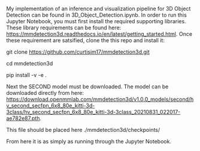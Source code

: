 My implementation of an inference and visualization pipeline for 3D Object Detection can be found in 3D_Object_Detection.ipynb. In order to run this Jupyter Notebook, you must first install the required supporting libraries. These library requirements can be found here: https://mmdetection3d.readthedocs.io/en/latest/getting_started.html. Once these requirement are satsified, clone the this repo and install it:

git clone https://github.com/curtisjm17/mmdetection3d.git

cd mmdetection3d

pip install -v -e . 

Next the SECOND model must be downloaded. The model can be downloaded directly from here: https://download.openmmlab.com/mmdetection3d/v1.0.0_models/second/hv_second_secfpn_6x8_80e_kitti-3d-3class/hv_second_secfpn_6x8_80e_kitti-3d-3class_20210831_022017-ae782e87.pth. 

This file should be placed here ./mmdetection3d/checkpoints/

From here it is as simply as running through the Jupyter Notebook.

